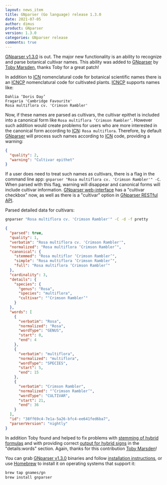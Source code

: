 ```yaml
---
layout: news_item
title: GNparser (Go language) release 1.3.0
date: 2021-07-05
author: dimus
product: GNparser
version: 1.3.0
categories: GNparser release
comments: true
---
```


[GNparser v1.3.0] is out. The major new functionality is an ability
to recognize and parse botanical cultivar names. This ability was added to
[GNparser] by [Toby Marsden], thanks Toby for a great patch!

In addition to [ICN] nomenclatural code for botanical scientific names there is
an [ICNCP] nomenclatural code for cultivated plants. [ICNCP] supports names
like:

```text
Dahlia ‘Doris Day’
Fragaria 'Cambridge Favourite'
Rosa multiflora cv. 'Crimson Rambler'
```

Now, if these names are parsed as cultivars, the cultivar epithet is included
into a canonical form like `Rosa multiflora ‘Crimson Rambler’`. However such
addition would create problems for users who are more interested in the
canonical form according to [ICN]: `Rosa multiflora`. Therefore, by default
[GNparser] will process such names according to [ICN] code, providing a
warning:

```json
{
  "quality": 2,
  "warning": "Cultivar epithet"
}
```

If a user does need to treat such names as cultivars, there is a flag in the
command line app: `gnparser "Rosa multiflora cv. 'Crimson Rambler'" -C`. When
parsed with this flag, warning will disappear and canonical forms will include
cultivar information. [GNparser web-interface] has a "cultivar checkbox" now,
as well as there is a "cultivar" option in [GNparser RESTful API].

Parsed detailed data for cultivars:

```bash
gnparser "Rosa multiflora cv. 'Crimson Rambler'" -C -d -f pretty
```

```json
{
  "parsed": true,
  "quality": 1,
  "verbatim": "Rosa multiflora cv. 'Crimson Rambler'",
  "normalized": "Rosa multiflora ‘Crimson Rambler’",
  "canonical": {
    "stemmed": "Rosa multiflor ‘Crimson Rambler’",
    "simple": "Rosa multiflora ‘Crimson Rambler’",
    "full": "Rosa multiflora ‘Crimson Rambler’"
  },
  "cardinality": 3,
  "details": {
    "species": {
      "genus": "Rosa",
      "species": "multiflora",
      "cultivar": "‘Crimson Rambler’"
    }
  },
  "words": [
    {
      "verbatim": "Rosa",
      "normalized": "Rosa",
      "wordType": "GENUS",
      "start": 0,
      "end": 4
    },
    {
      "verbatim": "multiflora",
      "normalized": "multiflora",
      "wordType": "SPECIES",
      "start": 5,
      "end": 15
    },
    {
      "verbatim": "Crimson Rambler",
      "normalized": "‘Crimson Rambler’",
      "wordType": "CULTIVAR",
      "start": 21,
      "end": 36
    }
  ],
  "id": "38ff69c4-7e1a-5a26-bfc4-ee641fed6ba7",
  "parserVersion": "nightly"
}
```

In addition Toby found and helped to fix problems with [stemming of hybrid
formulas][stem bug] and with providing correct [output for hybrid signs][x bug]
in the "details:words" section. Again, thanks for this contribution [Toby
Marsden]!

You can grab [GNparser v1.3.0] binaries and follow [installation instructions],
or use [Homebrew] to install it on operating systems that support it:

```bash
brew tap gnames/gn
brew install gnparser
```

[GNparser v1.3.0]: https://github.com/gnames/gnparser/releases/tag/v1.3.0
[GNparser RESTful API]: https://apidoc.globalnames.org/gnparser
[GNparser web-interface]: https://parser.globalnames.org
[GNparser]: https://github.com/gnames/gnparser
[Homebrew]: https://brew.sh/
[ICN]: https://www.iapt-taxon.org/nomen/main.php
[ICNCP]: https://www.ishs.org/sites/default/files/static/ScriptaHorticulturae_18.pdf
[Toby Marsden]: https://github.com/tobymarsden
[installation instructions]: https://github.com/gnames/gnparser#installation
[stem bug]: https://github.com/amazingplants/gnparser/blob/378a4d1d4907a3d696b2fe02a0336ca6445d2bc7/ent/stemmer/stemmer.go
[x bug]: https://github.com/gnames/gnparser/issues/174
